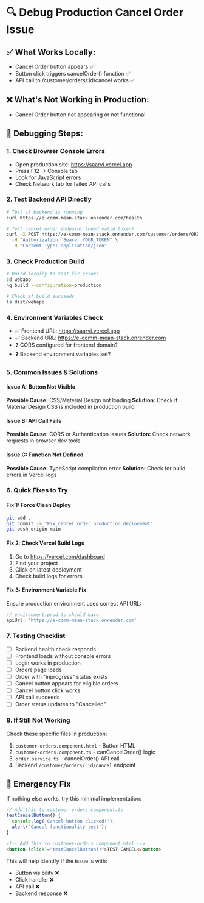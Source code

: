 # 🔍 Debug Production Cancel Order Issue

## ✅ **What Works Locally:**
- Cancel Order button appears ✅
- Button click triggers cancelOrder() function ✅
- API call to /customer/orders/:id/cancel works ✅

## ❌ **What's Not Working in Production:**
- Cancel Order button not appearing or not functional

## 🔧 **Debugging Steps:**

### 1. **Check Browser Console Errors**
- Open production site: https://saarvi.vercel.app
- Press F12 → Console tab
- Look for JavaScript errors
- Check Network tab for failed API calls

### 2. **Test Backend API Directly**
```bash
# Test if backend is running
curl https://e-comm-mean-stack.onrender.com/health

# Test cancel order endpoint (need valid token)
curl -X POST https://e-comm-mean-stack.onrender.com/customer/orders/ORDER_ID/cancel \
  -H "Authorization: Bearer YOUR_TOKEN" \
  -H "Content-Type: application/json"
```

### 3. **Check Production Build**
```bash
# Build locally to test for errors
cd webapp
ng build --configuration=production

# Check if build succeeds
ls dist/webapp
```

### 4. **Environment Variables Check**
- ✅ Frontend URL: https://saarvi.vercel.app
- ✅ Backend URL: https://e-comm-mean-stack.onrender.com
- ❓ CORS configured for frontend domain?
- ❓ Backend environment variables set?

### 5. **Common Issues & Solutions**

#### **Issue A: Button Not Visible**
**Possible Cause:** CSS/Material Design not loading
**Solution:** Check if Material Design CSS is included in production build

#### **Issue B: API Call Fails**
**Possible Cause:** CORS or Authentication issues
**Solution:** Check network requests in browser dev tools

#### **Issue C: Function Not Defined**
**Possible Cause:** TypeScript compilation error
**Solution:** Check for build errors in Vercel logs

### 6. **Quick Fixes to Try**

#### **Fix 1: Force Clean Deploy**
```bash
git add .
git commit -m "Fix cancel order production deployment"
git push origin main
```

#### **Fix 2: Check Vercel Build Logs**
1. Go to https://vercel.com/dashboard
2. Find your project
3. Click on latest deployment
4. Check build logs for errors

#### **Fix 3: Environment Variable Fix**
Ensure production environment uses correct API URL:
```typescript
// environment.prod.ts should have:
apiUrl: 'https://e-comm-mean-stack.onrender.com'
```

### 7. **Testing Checklist**
- [ ] Backend health check responds
- [ ] Frontend loads without console errors
- [ ] Login works in production
- [ ] Orders page loads
- [ ] Order with "inprogress" status exists
- [ ] Cancel button appears for eligible orders
- [ ] Cancel button click works
- [ ] API call succeeds
- [ ] Order status updates to "Cancelled"

### 8. **If Still Not Working**
Check these specific files in production:
1. `customer-orders.component.html` - Button HTML
2. `customer-orders.component.ts` - canCancelOrder() logic
3. `order.service.ts` - cancelOrder() API call
4. Backend `/customer/orders/:id/cancel` endpoint

## 🚨 **Emergency Fix**
If nothing else works, try this minimal implementation:

```typescript
// Add this to customer-orders.component.ts
testCancelButton() {
  console.log('Cancel button clicked!');
  alert('Cancel functionality test');
}
```

```html
<!-- Add this to customer-orders.component.html -->
<button (click)="testCancelButton()">TEST CANCEL</button>
```

This will help identify if the issue is with:
- Button visibility ❌
- Click handler ❌  
- API call ❌
- Backend response ❌
